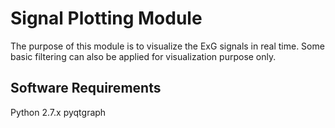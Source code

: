 # Signal Plotting Module

The purpose of this module is to visualize the ExG signals in real time. Some basic filtering can also be applied for visualization purpose only.

## Software Requirements

Python 2.7.x
pyqtgraph
